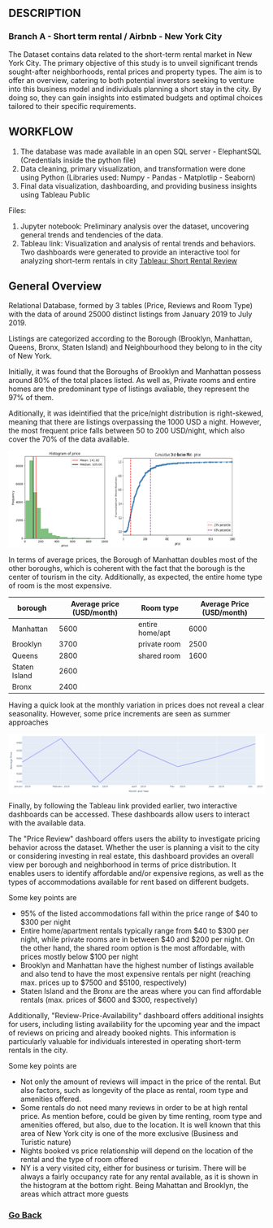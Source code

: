 ## DESCRIPTION

### Branch A - Short term rental / Airbnb - New York City
The Dataset contains data related to the short-term rental market in New York City. The primary objective of this study is to unveil significant trends sought-after neighborhoods, rental prices and property types. The aim is to offer an overview, catering to both potential inverstors seeking to venture into this business model and individuals planning a short stay in the city. By doing so, they can gain insights into estimated budgets and optimal choices tailored to their specific requirements.

## WORKFLOW

1. The database was made available in an open SQL server - ElephantSQL (Credentials inside the python file)
2. Data cleaning, primary visualization, and transformation were done using Python (Libraries used: Numpy - Pandas - Matplotlip - Seaborn)
3. Final data visualization, dashboarding, and providing business insights using Tableau Public

Files:

1. Jupyter notebook: Preliminary analysis over the dataset, uncovering general trends and tendencies of the data.
2. Tableau link: Visualization and analysis of rental trends and behaviors. Two dashboards were generated to provide an interactive tool for analyzing short-term rentals in city
[Tableau: Short Rental Review](https://public.tableau.com/views/NYcity-ShortRentalReview/PriceReview?:language=en-US&:display_count=n&:origin=viz_share_link)

## General Overview

Relational Database, formed by 3 tables (Price, Reviews and Room Type) with the data of around 25000 distinct listings from January 2019 to July 2019.

Listings are categorized according to the Borough (Brooklyn, Manhattan, Queens, Bronx, Staten Island) and Neighbourhood they belong to in the city of New York. 

Initially, it was found that the Boroughs of Brooklyn and Manhattan possess around 80% of the total places listed. As well as, Private rooms and entire homes are the predominant type of listings avaliable, they represent the 97% of them. 

Aditionally, it was ideintified that the price/night distribution is right-skewed, meaning that there are listings overpassing the 1000 USD a night. However, the most frequent price falls between 50 to 200 USD/night, which also cover the 70% of the data available.

<div style="display:flex; flex-direction: row;">
    <img src="https://raw.githubusercontent.com/luis12pez/Tableau-viz/A---Short-Rental-NYC/Histo-price.png" alt="Histogram-Price" style="width:40%;">
    <img src="https://raw.githubusercontent.com/luis12pez/Tableau-viz/A---Short-Rental-NYC/cumm-distri-price.png" alt="Cumulative-Distribution" style="width:50%;">
</div>

In terms of average prices, the Borough of Manhattan doubles most of the other boroughs, which is coherent with the fact that the borough is the center of tourism in the city. Additionally, as expected, the entire home type of room is the most expensive.

| borough        | Average price (USD/month) | Room type    | Average Price (USD/month) |
|----------------|---------------|-----------------|---------------|
| Manhattan      | 5600   | entire home/apt | 6000   |
| Brooklyn       | 3700   | private room    | 2500   |
| Queens         | 2800   | shared room     | 1600   |
| Staten Island  | 2600   |
| Bronx          | 2400   |

Having a quick look at the monthly variation in prices does not reveal a clear seasonality. However, some price increments are seen as summer approaches 

<div style="display:flex; flex-direction: row;">
    <img src="https://raw.githubusercontent.com/luis12pez/Tableau-viz/A---Short-Rental-NYC/price-variation.png" alt="Price Variation" style="width:100%;">
</div>


Finally, by following the Tableau link provided earlier, two interactive dashboards can be accessed. These dashboards allow users to interact with the available data.

The "Price Review" dashboard offers users the ability to investigate pricing behavior across the dataset. Whether the user is planning a visit to the city or considering investing in real estate, this dashboard provides an overall view per borough and neighborhood in terms of price distribution. It enables users to identify affordable and/or expensive regions, as well as the types of accommodations available for rent based on different budgets.

Some key points are
         
- 95% of the listed accommodations fall within the price range of $40 to $300 per night
- Entire home/apartment rentals typically range from $40 to $300 per night, while private rooms are in between $40 and $200 per night. On the other hand, the shared room option is the most affordable, with prices mostly below $100 per night
- Brooklyn and Manhattan have the highest number of listings available and also tend to have the most expensive rentals per night (reaching max. prices up to $7500 and $5100, respectively)
- Staten Island and the Bronx are the areas where you can find affordable rentals (max. prices of $600 and $300, respectively)
         
Additionally, "Review-Price-Availability" dashboard offers additional insights for users, including listing availability for the upcoming year and the impact of reviews on pricing and already booked nights. This information is particularly valuable for individuals interested in operating short-term rentals in the city.

Some key points are

- Not only the amount of reviews will impact in the price of the rental. But also factors, such as longevity of the place as rental, room type and amenities offered.
- Some rentals do not need many reviews in order to be at high rental price. As mention before, could be given by time renting, room type and amenities offered, but also, due to the location. It is well known that this area of New York city is one of the more exclusive (Business and Turistic nature)
- Nights booked vs price relationship will depend on the location of the rental and the type of room offered
- NY is a very visited city, either for business or turisim. There will be always a fairly occupancy rate for any rental available, as it is shown in the histogram at the bottom right. Being Mahattan and Brooklyn, the areas which attract more guests

### [Go Back](https://github.com/luis12pez/Tableau-viz)
